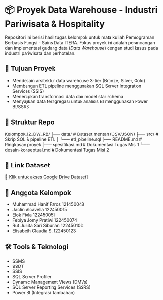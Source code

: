 # 📦 Proyek Data Warehouse - Industri Pariwisata & Hospitality

Repositori ini berisi hasil tugas kelompok untuk mata kuliah Pemrograman Berbasis Fungsi - Sains Data ITERA. Fokus proyek ini adalah perancangan dan implementasi gudang data (*Data Warehouse*) dengan studi kasus pada industri pariwisata dan perhotelan.

## 📌 Tujuan Proyek

- Mendesain arsitektur data warehouse 3-tier (Bronze, Silver, Gold)
- Membangun ETL pipeline menggunakan SQL Server Integration Services (SSIS)
- Menerapkan transformasi data dan model star schema
- Menyajikan data teragregasi untuk analisis BI menggunakan Power BI/SSRS

## 📂 Struktur Repo
Kelompok_12_DW_RB/
├── data/ # Dataset mentah (CSV/JSON)
├── src/ # Skrip SQL & pipeline ETL
│ └── etl_pipeline.sql
├── README.md # Ringkasan proyek
├── spesifikasi.md # Dokumentasi Tugas Misi 1
└── desain-konseptual.md # Dokumentasi Tugas Misi 2


## 🔗 Link Dataset

[📁 Klik untuk akses Google Drive Dataset](https://drive.google.com/drive/folders/1zggjDmz0dMsSoUHtLcN2jI1yqRf_HG5_?usp=sharing)]

## 👥 Anggota Kelompok

- Muhammad Hanif Faros     121450048
- Jaclin Alcavella 	       122450015
- Elok Fiola		             122450051
- Febiya Jomy Pratiwi      122450074
- Rut Junita Sari Siburian 122450103
- Elisabeth Claudia S.	    122450123

## 🛠 Tools & Teknologi

- SSMS
- SSDT
- SSIS
- SQL Server Profiler
- Dynamic Management Views (DMVs)
- SQL Server Reporting Services (SSRS)
- Power BI (Integrasi Tambahan)

